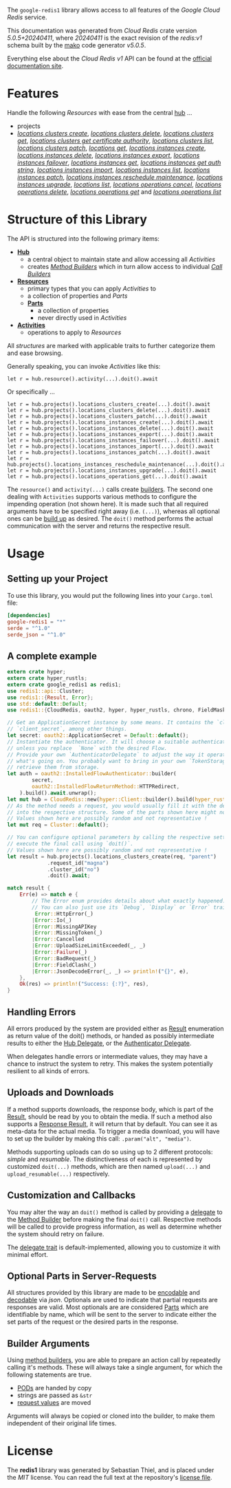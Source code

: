 <!---
DO NOT EDIT !
This file was generated automatically from 'src/generator/templates/api/README.md.mako'
DO NOT EDIT !
-->
The `google-redis1` library allows access to all features of the *Google Cloud Redis* service.

This documentation was generated from *Cloud Redis* crate version *5.0.5+20240411*, where *20240411* is the exact revision of the *redis:v1* schema built by the [mako](http://www.makotemplates.org/) code generator *v5.0.5*.

Everything else about the *Cloud Redis* *v1* API can be found at the
[official documentation site](https://cloud.google.com/memorystore/docs/redis/).
# Features

Handle the following *Resources* with ease from the central [hub](https://docs.rs/google-redis1/5.0.5+20240411/google_redis1/CloudRedis) ... 

* projects
 * [*locations clusters create*](https://docs.rs/google-redis1/5.0.5+20240411/google_redis1/api::ProjectLocationClusterCreateCall), [*locations clusters delete*](https://docs.rs/google-redis1/5.0.5+20240411/google_redis1/api::ProjectLocationClusterDeleteCall), [*locations clusters get*](https://docs.rs/google-redis1/5.0.5+20240411/google_redis1/api::ProjectLocationClusterGetCall), [*locations clusters get certificate authority*](https://docs.rs/google-redis1/5.0.5+20240411/google_redis1/api::ProjectLocationClusterGetCertificateAuthorityCall), [*locations clusters list*](https://docs.rs/google-redis1/5.0.5+20240411/google_redis1/api::ProjectLocationClusterListCall), [*locations clusters patch*](https://docs.rs/google-redis1/5.0.5+20240411/google_redis1/api::ProjectLocationClusterPatchCall), [*locations get*](https://docs.rs/google-redis1/5.0.5+20240411/google_redis1/api::ProjectLocationGetCall), [*locations instances create*](https://docs.rs/google-redis1/5.0.5+20240411/google_redis1/api::ProjectLocationInstanceCreateCall), [*locations instances delete*](https://docs.rs/google-redis1/5.0.5+20240411/google_redis1/api::ProjectLocationInstanceDeleteCall), [*locations instances export*](https://docs.rs/google-redis1/5.0.5+20240411/google_redis1/api::ProjectLocationInstanceExportCall), [*locations instances failover*](https://docs.rs/google-redis1/5.0.5+20240411/google_redis1/api::ProjectLocationInstanceFailoverCall), [*locations instances get*](https://docs.rs/google-redis1/5.0.5+20240411/google_redis1/api::ProjectLocationInstanceGetCall), [*locations instances get auth string*](https://docs.rs/google-redis1/5.0.5+20240411/google_redis1/api::ProjectLocationInstanceGetAuthStringCall), [*locations instances import*](https://docs.rs/google-redis1/5.0.5+20240411/google_redis1/api::ProjectLocationInstanceImportCall), [*locations instances list*](https://docs.rs/google-redis1/5.0.5+20240411/google_redis1/api::ProjectLocationInstanceListCall), [*locations instances patch*](https://docs.rs/google-redis1/5.0.5+20240411/google_redis1/api::ProjectLocationInstancePatchCall), [*locations instances reschedule maintenance*](https://docs.rs/google-redis1/5.0.5+20240411/google_redis1/api::ProjectLocationInstanceRescheduleMaintenanceCall), [*locations instances upgrade*](https://docs.rs/google-redis1/5.0.5+20240411/google_redis1/api::ProjectLocationInstanceUpgradeCall), [*locations list*](https://docs.rs/google-redis1/5.0.5+20240411/google_redis1/api::ProjectLocationListCall), [*locations operations cancel*](https://docs.rs/google-redis1/5.0.5+20240411/google_redis1/api::ProjectLocationOperationCancelCall), [*locations operations delete*](https://docs.rs/google-redis1/5.0.5+20240411/google_redis1/api::ProjectLocationOperationDeleteCall), [*locations operations get*](https://docs.rs/google-redis1/5.0.5+20240411/google_redis1/api::ProjectLocationOperationGetCall) and [*locations operations list*](https://docs.rs/google-redis1/5.0.5+20240411/google_redis1/api::ProjectLocationOperationListCall)




# Structure of this Library

The API is structured into the following primary items:

* **[Hub](https://docs.rs/google-redis1/5.0.5+20240411/google_redis1/CloudRedis)**
    * a central object to maintain state and allow accessing all *Activities*
    * creates [*Method Builders*](https://docs.rs/google-redis1/5.0.5+20240411/google_redis1/client::MethodsBuilder) which in turn
      allow access to individual [*Call Builders*](https://docs.rs/google-redis1/5.0.5+20240411/google_redis1/client::CallBuilder)
* **[Resources](https://docs.rs/google-redis1/5.0.5+20240411/google_redis1/client::Resource)**
    * primary types that you can apply *Activities* to
    * a collection of properties and *Parts*
    * **[Parts](https://docs.rs/google-redis1/5.0.5+20240411/google_redis1/client::Part)**
        * a collection of properties
        * never directly used in *Activities*
* **[Activities](https://docs.rs/google-redis1/5.0.5+20240411/google_redis1/client::CallBuilder)**
    * operations to apply to *Resources*

All *structures* are marked with applicable traits to further categorize them and ease browsing.

Generally speaking, you can invoke *Activities* like this:

```Rust,ignore
let r = hub.resource().activity(...).doit().await
```

Or specifically ...

```ignore
let r = hub.projects().locations_clusters_create(...).doit().await
let r = hub.projects().locations_clusters_delete(...).doit().await
let r = hub.projects().locations_clusters_patch(...).doit().await
let r = hub.projects().locations_instances_create(...).doit().await
let r = hub.projects().locations_instances_delete(...).doit().await
let r = hub.projects().locations_instances_export(...).doit().await
let r = hub.projects().locations_instances_failover(...).doit().await
let r = hub.projects().locations_instances_import(...).doit().await
let r = hub.projects().locations_instances_patch(...).doit().await
let r = hub.projects().locations_instances_reschedule_maintenance(...).doit().await
let r = hub.projects().locations_instances_upgrade(...).doit().await
let r = hub.projects().locations_operations_get(...).doit().await
```

The `resource()` and `activity(...)` calls create [builders][builder-pattern]. The second one dealing with `Activities` 
supports various methods to configure the impending operation (not shown here). It is made such that all required arguments have to be 
specified right away (i.e. `(...)`), whereas all optional ones can be [build up][builder-pattern] as desired.
The `doit()` method performs the actual communication with the server and returns the respective result.

# Usage

## Setting up your Project

To use this library, you would put the following lines into your `Cargo.toml` file:

```toml
[dependencies]
google-redis1 = "*"
serde = "^1.0"
serde_json = "^1.0"
```

## A complete example

```Rust
extern crate hyper;
extern crate hyper_rustls;
extern crate google_redis1 as redis1;
use redis1::api::Cluster;
use redis1::{Result, Error};
use std::default::Default;
use redis1::{CloudRedis, oauth2, hyper, hyper_rustls, chrono, FieldMask};

// Get an ApplicationSecret instance by some means. It contains the `client_id` and 
// `client_secret`, among other things.
let secret: oauth2::ApplicationSecret = Default::default();
// Instantiate the authenticator. It will choose a suitable authentication flow for you, 
// unless you replace  `None` with the desired Flow.
// Provide your own `AuthenticatorDelegate` to adjust the way it operates and get feedback about 
// what's going on. You probably want to bring in your own `TokenStorage` to persist tokens and
// retrieve them from storage.
let auth = oauth2::InstalledFlowAuthenticator::builder(
        secret,
        oauth2::InstalledFlowReturnMethod::HTTPRedirect,
    ).build().await.unwrap();
let mut hub = CloudRedis::new(hyper::Client::builder().build(hyper_rustls::HttpsConnectorBuilder::new().with_native_roots().unwrap().https_or_http().enable_http1().build()), auth);
// As the method needs a request, you would usually fill it with the desired information
// into the respective structure. Some of the parts shown here might not be applicable !
// Values shown here are possibly random and not representative !
let mut req = Cluster::default();

// You can configure optional parameters by calling the respective setters at will, and
// execute the final call using `doit()`.
// Values shown here are possibly random and not representative !
let result = hub.projects().locations_clusters_create(req, "parent")
             .request_id("magna")
             .cluster_id("no")
             .doit().await;

match result {
    Err(e) => match e {
        // The Error enum provides details about what exactly happened.
        // You can also just use its `Debug`, `Display` or `Error` traits
         Error::HttpError(_)
        |Error::Io(_)
        |Error::MissingAPIKey
        |Error::MissingToken(_)
        |Error::Cancelled
        |Error::UploadSizeLimitExceeded(_, _)
        |Error::Failure(_)
        |Error::BadRequest(_)
        |Error::FieldClash(_)
        |Error::JsonDecodeError(_, _) => println!("{}", e),
    },
    Ok(res) => println!("Success: {:?}", res),
}

```
## Handling Errors

All errors produced by the system are provided either as [Result](https://docs.rs/google-redis1/5.0.5+20240411/google_redis1/client::Result) enumeration as return value of
the doit() methods, or handed as possibly intermediate results to either the 
[Hub Delegate](https://docs.rs/google-redis1/5.0.5+20240411/google_redis1/client::Delegate), or the [Authenticator Delegate](https://docs.rs/yup-oauth2/*/yup_oauth2/trait.AuthenticatorDelegate.html).

When delegates handle errors or intermediate values, they may have a chance to instruct the system to retry. This 
makes the system potentially resilient to all kinds of errors.

## Uploads and Downloads
If a method supports downloads, the response body, which is part of the [Result](https://docs.rs/google-redis1/5.0.5+20240411/google_redis1/client::Result), should be
read by you to obtain the media.
If such a method also supports a [Response Result](https://docs.rs/google-redis1/5.0.5+20240411/google_redis1/client::ResponseResult), it will return that by default.
You can see it as meta-data for the actual media. To trigger a media download, you will have to set up the builder by making
this call: `.param("alt", "media")`.

Methods supporting uploads can do so using up to 2 different protocols: 
*simple* and *resumable*. The distinctiveness of each is represented by customized 
`doit(...)` methods, which are then named `upload(...)` and `upload_resumable(...)` respectively.

## Customization and Callbacks

You may alter the way an `doit()` method is called by providing a [delegate](https://docs.rs/google-redis1/5.0.5+20240411/google_redis1/client::Delegate) to the 
[Method Builder](https://docs.rs/google-redis1/5.0.5+20240411/google_redis1/client::CallBuilder) before making the final `doit()` call. 
Respective methods will be called to provide progress information, as well as determine whether the system should 
retry on failure.

The [delegate trait](https://docs.rs/google-redis1/5.0.5+20240411/google_redis1/client::Delegate) is default-implemented, allowing you to customize it with minimal effort.

## Optional Parts in Server-Requests

All structures provided by this library are made to be [encodable](https://docs.rs/google-redis1/5.0.5+20240411/google_redis1/client::RequestValue) and 
[decodable](https://docs.rs/google-redis1/5.0.5+20240411/google_redis1/client::ResponseResult) via *json*. Optionals are used to indicate that partial requests are responses 
are valid.
Most optionals are are considered [Parts](https://docs.rs/google-redis1/5.0.5+20240411/google_redis1/client::Part) which are identifiable by name, which will be sent to 
the server to indicate either the set parts of the request or the desired parts in the response.

## Builder Arguments

Using [method builders](https://docs.rs/google-redis1/5.0.5+20240411/google_redis1/client::CallBuilder), you are able to prepare an action call by repeatedly calling it's methods.
These will always take a single argument, for which the following statements are true.

* [PODs][wiki-pod] are handed by copy
* strings are passed as `&str`
* [request values](https://docs.rs/google-redis1/5.0.5+20240411/google_redis1/client::RequestValue) are moved

Arguments will always be copied or cloned into the builder, to make them independent of their original life times.

[wiki-pod]: http://en.wikipedia.org/wiki/Plain_old_data_structure
[builder-pattern]: http://en.wikipedia.org/wiki/Builder_pattern
[google-go-api]: https://github.com/google/google-api-go-client

# License
The **redis1** library was generated by Sebastian Thiel, and is placed 
under the *MIT* license.
You can read the full text at the repository's [license file][repo-license].

[repo-license]: https://github.com/Byron/google-apis-rsblob/main/LICENSE.md

